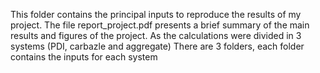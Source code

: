 This folder contains the principal inputs to reproduce the results
of my project. 
The file report_project.pdf presents a brief summary of the main 
results and figures of the project.
As the calculations were divided in 3 systems (PDI, carbazle and aggregate)
There are 3 folders, each folder contains the inputs for each system
